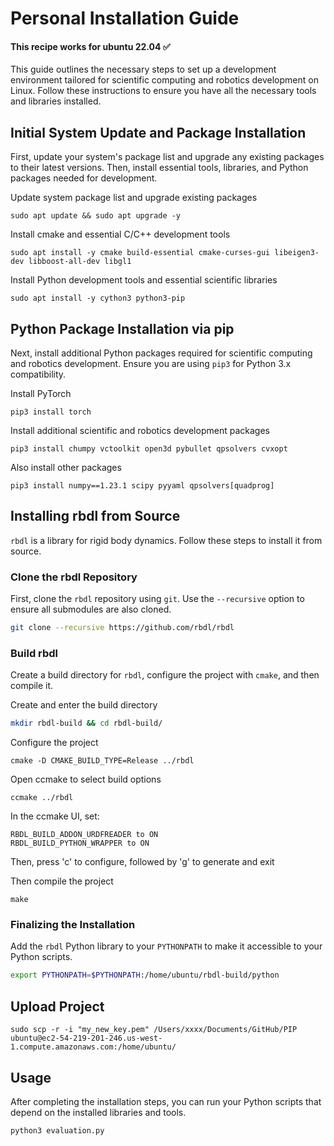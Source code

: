 # Personal Installation Guide

#### This recipe works for ubuntu 22.04 ✅
 
This guide outlines the necessary steps to set up a development environment tailored for scientific computing and robotics development on Linux. Follow these instructions to ensure you have all the necessary tools and libraries installed.

## Initial System Update and Package Installation

First, update your system's package list and upgrade any existing packages to their latest versions. Then, install essential tools, libraries, and Python packages needed for development.

Update system package list and upgrade existing packages
```
sudo apt update && sudo apt upgrade -y
```

Install cmake and essential C/C++ development tools
```
sudo apt install -y cmake build-essential cmake-curses-gui libeigen3-dev libboost-all-dev libgl1
```

Install Python development tools and essential scientific libraries
```
sudo apt install -y cython3 python3-pip
```

## Python Package Installation via pip

Next, install additional Python packages required for scientific computing and robotics development. Ensure you are using `pip3` for Python 3.x compatibility.

Install PyTorch
```
pip3 install torch
```

Install additional scientific and robotics development packages
```
pip3 install chumpy vctoolkit open3d pybullet qpsolvers cvxopt
```

Also install other packages
```
pip3 install numpy==1.23.1 scipy pyyaml qpsolvers[quadprog]
```

## Installing rbdl from Source

`rbdl` is a library for rigid body dynamics. Follow these steps to install it from source.

### Clone the rbdl Repository

First, clone the `rbdl` repository using `git`. Use the `--recursive` option to ensure all submodules are also cloned.

```bash
git clone --recursive https://github.com/rbdl/rbdl
```

### Build rbdl

Create a build directory for `rbdl`, configure the project with `cmake`, and then compile it.

Create and enter the build directory
```bash
mkdir rbdl-build && cd rbdl-build/
```
Configure the project
```
cmake -D CMAKE_BUILD_TYPE=Release ../rbdl
```

Open ccmake to select build options
```
ccmake ../rbdl
```

In the ccmake UI, set:
```
RBDL_BUILD_ADDON_URDFREADER to ON
RBDL_BUILD_PYTHON_WRAPPER to ON
```
Then, press 'c' to configure, followed by 'g' to generate and exit

Then compile the project
```
make
```

### Finalizing the Installation

Add the `rbdl` Python library to your `PYTHONPATH` to make it accessible to your Python scripts.

```bash
export PYTHONPATH=$PYTHONPATH:/home/ubuntu/rbdl-build/python
```

## Upload Project
```
sudo scp -r -i "my_new_key.pem" /Users/xxxx/Documents/GitHub/PIP ubuntu@ec2-54-219-201-246.us-west-1.compute.amazonaws.com:/home/ubuntu/
```

## Usage

After completing the installation steps, you can run your Python scripts that depend on the installed libraries and tools.

```bash
python3 evaluation.py
```